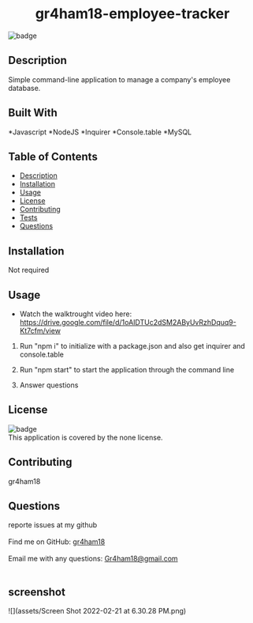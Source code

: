 
<h1 align="center"> gr4ham18-employee-tracker </h1>
  
![badge](https://img.shields.io/badge/license-none-brightgreen)<br />

## Description
 Simple command-line application to manage a company's employee database.

 ## Built With
*Javascript
*NodeJS
*Inquirer
*Console.table
*MySQL

## Table of Contents
- [Description](#description)
- [Installation](#installation)
- [Usage](#usage)
- [License](#license)
- [Contributing](#contributing)
- [Tests](#tests)
- [Questions](#questions)

## Installation
Not required

## Usage
-  Watch the walktrought video here: https://drive.google.com/file/d/1oAIDTUc2dSM2AByUvRzhDquq9-Kt7cfm/view

1. Run "npm i"  to initialize with a package.json and also get inquirer and console.table

2. Run "npm start" to start the application through the command line

3. Answer questions

## License
![badge](https://img.shields.io/badge/license-none-brightgreen)
<br />
This application is covered by the none license. 

## Contributing
 gr4ham18



## Questions
 reporte issues at my github<br />
<br />
Find me on GitHub: [gr4ham18](https://github.com/gr4ham18)<br />
<br />
 Email me with any questions: Gr4ham18@gmail.com<br /><br />



## screenshot 
![](assets/Screen Shot 2022-02-21 at 6.30.28 PM.png)

